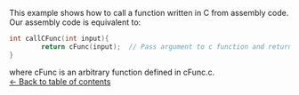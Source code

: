 This example shows how to call a function written in C from assembly code. 
Our assembly code is equivalent to:<br>

```C
int callCFunc(int input){
        return cFunc(input);  // Pass argument to c function and return its return value
}
```

where cFunc is an arbitrary function defined in cFunc.c.<br>
[<- Back to table of contents](./../../../)<br>
